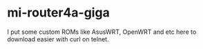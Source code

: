 # mi-router4a-giga
I put some custom ROMs like AsusWRT, OpenWRT and etc here to download easier with curl on telnet.
